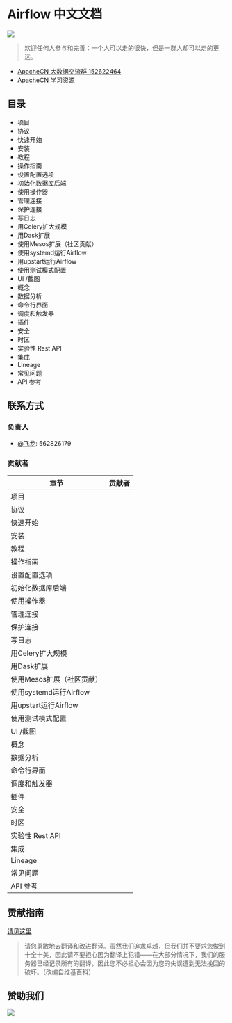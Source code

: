 # Airflow 中文文档

![](https://airflow.apache.org/_images/pin_large.png)

> 欢迎任何人参与和完善：一个人可以走的很快，但是一群人却可以走的更远。

* [ApacheCN 大数据交流群 152622464](http://shang.qq.com/wpa/qunwpa?idkey=30e5f1123a79867570f665aa3a483ca404b1c3f77737bc01ec520ed5f078ddef)
* [ApacheCN 学习资源](http://www.apachecn.org/)

## 目录

+   项目
+   协议
+   快速开始
+   安装
+   教程
+   操作指南
+   设置配置选项
+   初始化数据库后端
+   使用操作器
+   管理连接
+   保护连接
+   写日志
+   用Celery扩大规模
+   用Dask扩展
+   使用Mesos扩展（社区贡献）
+   使用systemd运行Airflow
+   用upstart运行Airflow
+   使用测试模式配置
+   UI /截图
+   概念
+   数据分析
+   命令行界面
+   调度和触发器
+   插件
+   安全
+   时区
+   实验性 Rest API
+   集成
+   Lineage
+   常见问题
+   API 参考

## 联系方式

### 负责人

* [@飞龙](https://github.com/wizardforcel): 562826179

### 贡献者

| 章节 | 贡献者 |
| --- | --- |
| 项目 | |
| 协议 | |
| 快速开始 | |
| 安装 | |
| 教程 | |
| 操作指南 | |
| 设置配置选项 | |
| 初始化数据库后端 | |
| 使用操作器 | |
| 管理连接 | |
| 保护连接 | |
| 写日志 | |
| 用Celery扩大规模 | |
| 用Dask扩展 | |
| 使用Mesos扩展（社区贡献） | |
| 使用systemd运行Airflow | |
| 用upstart运行Airflow | |
| 使用测试模式配置 | |
| UI /截图 | |
| 概念 | |
| 数据分析 | |
| 命令行界面 | |
| 调度和触发器 | |
| 插件 | |
| 安全 | |
| 时区 | |
| 实验性 Rest API | |
| 集成 | |
| Lineage | |
| 常见问题 | |
| API 参考 | |

## 贡献指南

[请见这里](CONTRIBUTING.md)

> 请您勇敢地去翻译和改进翻译。虽然我们追求卓越，但我们并不要求您做到十全十美，因此请不要担心因为翻译上犯错——在大部分情况下，我们的服务器已经记录所有的翻译，因此您不必担心会因为您的失误遭到无法挽回的破坏。（改编自维基百科）

## 赞助我们

![](https://www.apachecn.org/img/about/donate.jpg)
